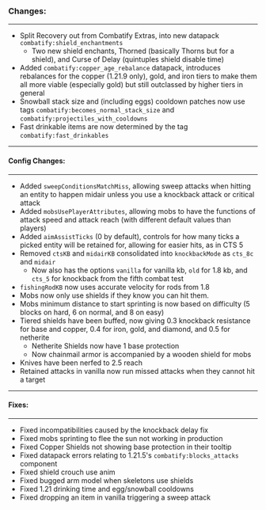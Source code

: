 ### Changes:
***
- Split Recovery out from Combatify Extras, into new datapack `combatify:shield_enchantments`
  - Two new shield enchants, Thorned (basically Thorns but for a shield), and Curse of Delay (quintuples shield disable time)
- Added `combatify:copper_age_rebalance` datapack, introduces rebalances for the copper (1.21.9 only), gold, and iron tiers to make them all more viable (especially gold) but still outclassed by higher tiers in general
- Snowball stack size and (including eggs) cooldown patches now use tags `combatify:becomes_normal_stack_size` and `combatify:projectiles_with_cooldowns`
- Fast drinkable items are now determined by the tag `combatify:fast_drinkables`
***
#### Config Changes:
***
- Added `sweepConditionsMatchMiss`, allowing sweep attacks when hitting an entity to happen midair unless you use a knockback attack or critical attack
- Added `mobsUsePlayerAttributes`, allowing mobs to have the functions of attack speed and attack reach (with different default values than players)
- Added `aimAssistTicks` (0 by default), controls for how many ticks a picked entity will be retained for, allowing for easier hits, as in CTS 5
- Removed `ctsKB` and `midairKB` consolidated into `knockbackMode` as `cts_8c` and `midair`
  - Now also has the options `vanilla` for vanilla kb, `old` for 1.8 kb, and `cts_5` for knockback from the fifth combat test
- `fishingRodKB` now uses accurate velocity for rods from 1.8
- Mobs now only use shields if they know you can hit them.
- Mobs minimum distance to start sprinting is now based on difficulty (5 blocks on hard, 6 on normal, and 8 on easy)
- Tiered shields have been buffed, now giving 0.3 knockback resistance for base and copper, 0.4 for iron, gold, and diamond, and 0.5 for netherite
  - Netherite Shields now have 1 base protection
  - Now chainmail armor is accompanied by a wooden shield for mobs
- Knives have been nerfed to 2.5 reach
- Retained attacks in vanilla now run missed attacks when they cannot hit a target
***
#### Fixes:
***
- Fixed incompatibilities caused by the knockback delay fix
- Fixed mobs sprinting to flee the sun not working in production
- Fixed Copper Shields not showing base protection in their tooltip
- Fixed datapack errors relating to 1.21.5's `combatify:blocks_attacks` component
- Fixed shield crouch use anim
- Fixed bugged arm model when skeletons use shields
- Fixed 1.21 drinking time and egg/snowball cooldowns
- Fixed dropping an item in vanilla triggering a sweep attack
